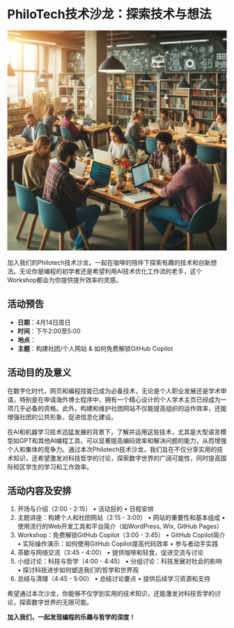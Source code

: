 # PhiloTech技术沙龙：探索技术与想法

<img src="./outline.assets/philotech.webp" alt="philotech" style="zoom:50%;" />



加入我们的Philotech技术沙龙，一起在咖啡的陪伴下探索有趣的技术和创新想法。无论你是编程的初学者还是希望利用AI技术优化工作流的老手，这个Workshop都会为你提供提升效率的灵感。

## 活动预告
- **日期**：4月14日周日
- **时间**：下午2:00至5:00
- **地点**：
- **主题**：构建社团/个人网站 & 如何免费解锁GitHub Copilot



## 活动目的及意义

在数字化时代，网页和编程技能已成为必备技术，无论是个人职业发展还是学术申请，特别是在申请海外博士程序中，拥有一个精心设计的个人学术主页已经成为一项几乎必备的资格。此外，构建和维护社团网站不仅能提高组织的运作效率，还能增强社团的公共形象，促进信息化建设。

在AI和机器学习技术迅猛发展的背景下，了解并运用这些技术，尤其是大型语言模型如GPT和其他AI编程工具，可以显著提高编码效率和解决问题的能力，从而增强个人和集体的竞争力。通过本次Philotech技术沙龙，我们旨在不仅分享实用的技术知识，还希望激发对科技哲学的讨论，探索数字世界的广阔可能性，同时提高国际校区学生的学习和工作效率。

## 活动内容及安排

1.	开场与介绍（2:00 - 2:15）
•	活动目的
•	日程安排
2.	主题讲座：构建个人和社团网站（2:15 - 3:00）
•	网站的重要性和基本组成
•	使用流行的Web开发工具和平台简介（如WordPress, Wix, GitHub Pages）
3.	Workshop：免费解锁GitHub Copilot（3:00 - 3:45）
•	GitHub Copilot简介
•	实际操作演示：如何使用GitHub Copilot提高代码效率
•	参与者动手实践
4.	茶歇与网络交流（3:45 - 4:00）
•	提供咖啡和轻食，促进交流与讨论
5.	小组讨论：科技与哲学（4:00 - 4:45）
•	分组讨论：科技发展对社会的影响
•	探讨科技进步如何塑造我们的哲学和世界观
6.	总结与清理（4:45 - 5:00）
•	总结讨论要点
•	提供后续学习资源和支持






希望通过本次沙龙，你能够不仅学到实用的技术知识，还能激发对科技哲学的讨论，探索数字世界的无限可能。

**加入我们，一起发现编程的乐趣与哲学的深度！**